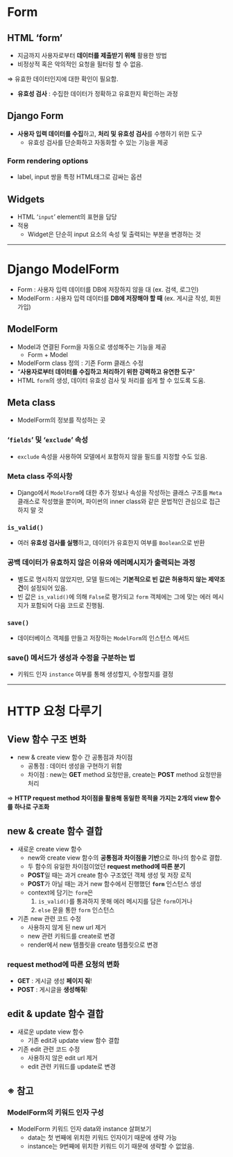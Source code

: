 # Form

## HTML ‘form’

- 지금까지 사용자로부터 **데이터를 제출받기 위해** 활용한 방법
- 비정상적 혹은 악의적인 요청을 필터링 할 수 없음.

⇒ 유효한 데이터인지에 대한 확인이 필요함.

- **유효성 검사** : 수집한 데이터가 정확하고 유효한지 확인하는 과정

## Django Form

- **사용자 입력 데이터를 수집**하고, **처리 및 유효성 검사**를 수행하기 위한 도구
    - 유효성 검사를 단순화하고 자동화할 수 있는 기능을 제공

### Form rendering options

- label, input 쌍을 특정 HTML태그로 감싸는 옵션

## Widgets

- HTML ‘`input`’ element의 표현을 담당
- 적용
    - Widget은 단순히 input 요소의 속성 및 출력되는 부분을 변경하는 것

---

# Django ModelForm

- Form : 사용자 입력 데이터를 DB에 저장하지 않을 대 (ex. 검색, 로그인)
- ModelForm : 사용자 입력 데이터를 **DB에 저장해야 할 때** (ex. 게시글 작성, 회원가입)

## ModelForm

- Model과 연결된 Form을 자동으로 생성해주는 기능을 제공
    - Form + Model
- ModelForm class 정의 : 기존 Form 클래스 수정
- “**사용자로부터 데이터를 수집하고 처리하기 위한 강력하고 유연한 도구**”
- HTML `form`의 생성, 데이터 유효성 검사 및 처리를 쉽게 할 수 있도록 도움.

## Meta class

- ModelForm의 정보를 작성하는 곳

### ‘`fields`’ 및 ‘`exclude`’ 속성

- `exclude` 속성을 사용하여 모델에서 포함하지 않을 필드를 지정할 수도 있음.

### Meta class 주의사항

- Django에서 `ModelForm`에 대한 추가 정보나 속성을 작성하는 클래스 구조를 `Meta` 클래스로 작성했을 뿐이며, 파이썬의 inner class와 같은 문법적인 관심으로 접근하지 말 것

### `is_valid()`

- 여러 **유효성 검사를 실행**하고, 데이터가 유효한지 여부를 `Boolean`으로 반환

### 공백 데이터가 유효하지 않은 이유와 에러메시지가 출력되는 과정

- 별도로 명시하지 않았지만, 모델 필드에는 **기본적으로 빈 값은 허용하지 않는 제약조건**이 설정되어 있음.
- 빈 값은 `is_valid()`에 의해 `False`로 평가되고 `form` 객체에는 그에 맞는 에러 메시지가 포함되어 다음 코드로 진행됨.

### `save()`

- 데이터베이스 객체를 만들고 저장하는 `ModelForm`의 인스턴스 메서드

### save() 메서드가 생성과 수정을 구분하는 법

- 키워드 인자 `instance` 여부를 통해 생성할지, 수정할지를 결정

---

# HTTP 요청 다루기

## View 함수 구조 변화

- new & create view 함수 간 공통점과 차이점
    - 공통점 : 데이터 생성을 구현하기 위함
    - 차이점 : new는 **GET** method 요청만을, create는 **POST** method 요청만을 처리

⇒ **HTTP request method 차이점을 활용해 동일한 목적을 가지는 2개의 view 함수를 하나로 구조화**

## new & create 함수 결합

- 새로운 create view 함수
    - new와 create view 함수의 **공통점과 차이점을 기반**으로 하나의 함수로 결합.
    - 두 함수의 유일한 차이점이었던 **request method에 따른 분기**
    - **POST**일 때는 과거 create 함수 구조였던 객체 생성 및 저장 로직
    - **POST**가 아닐 때는 과거 new 함수에서 진행했던 **`form`** 인스턴스 생성
    - context에 담기는 `form`은
        1. `is_valid()`를 통과하지 못해 에러 메시지를 담은 `form`이거나
        2. `else` 문을 통한 `form` 인스턴스
- 기존 new 관련 코드 수정
    - 사용하지 않게 된 new url 제거
    - new 관련 키워드를 create로 변경
    - render에서 new 템플릿을 create 템플릿으로 변경

### request method에 따른 요청의 변화

- **GET** : 게시글 생성 **페이지 줘**!
- **POST** : 게시글을 **생성해줘**!

## edit & update 함수 결합

- 새로운 update view 함수
    - 기존 edit과 update view 함수 결합
- 기존 edit 관련 코드 수정
    - 사용하지 않은 edit url 제거
    - edit 관련 키워드를 update로 변경

## ※ 참고

### ModelForm의 키워드 인자 구성

- ModelForm 키워드 인자 data와 instance 살펴보기
    - data는 첫 번째에 위치한 키워드 인자이기 때문에 생략 가능
    - instance는 9번째에 위치한 키워드 이기 때문에 생략할 수 없었음.
